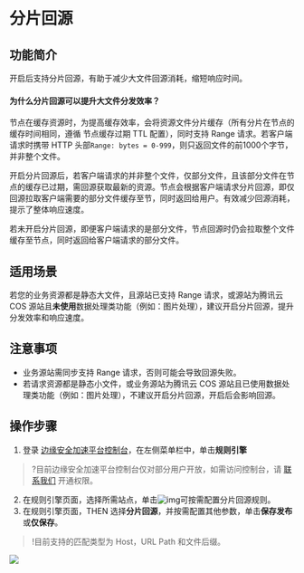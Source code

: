 # 分片回源
## 功能简介
开启后支持分片回源，有助于减少大文件回源消耗，缩短响应时间。

#### 为什么分片回源可以提升大文件分发效率？

节点在缓存资源时，为提高缓存效率，会将资源文件分片缓存（所有分片在节点的缓存时间相同，遵循 节点缓存过期 TTL 配置），同时支持 Range 请求。若客户端请求时携带 HTTP 头部`Range: bytes = 0-999`，则只返回文件的前1000个字节，并非整个文件。

开启分片回源后，若客户端请求的并非整个文件，仅部分文件，且该部分文件在节点的缓存已过期，需回源获取最新的资源。节点会根据客户端请求分片回源，即仅回源拉取客户端需要的部分文件缓存至节，同时返回给用户。有效减少回源消耗，提示了整体响应速度。

若未开启分片回源，即便客户端请求的是部分文件，节点回源时仍会拉取整个文件缓存至节点，同时返回给客户端请求的部分文件。

## 适用场景
若您的业务资源都是静态大文件，且源站已支持 Range 请求，或源站为腾讯云 COS 源站且**未使用**数据处理类功能（例如：图片处理），建议开启分片回源，提升分发效率和响应速度。

## 注意事项
- 业务源站需同步支持 Range 请求，否则可能会导致回源失败。
- 若请求资源都是静态小文件，或业务源站为腾讯云 COS 源站且已使用数据处理类功能（例如：图片处理），不建议开启分片回源，开启后会影响回源。

## 操作步骤
1. 登录 [边缘安全加速平台控制台](https://console.cloud.tencent.com/edgeone)，在左侧菜单栏中，单击**规则引擎**
>?目前边缘安全加速平台控制台仅对部分用户开放，如需访问控制台，请 [联系我们](https://cloud.tencent.com/online-service) 开通权限。
>
2. 在规则引擎页面，选择所需站点，单击![img](https://qcloudimg.tencent-cloud.cn/raw/fe4d4900f8ad69d506adc49bdb70fa32.png)可按需配置分片回源规则。
3. 在规则引擎页面，THEN 选择**分片回源**，并按需配置其他参数，单击**保存发布**或**仅保存**。
>!目前支持的匹配类型为 Host，URL Path 和文件后缀。
>
![](https://qcloudimg.tencent-cloud.cn/raw/6bf8410e54b26f40362e688502c43534.png)
   
